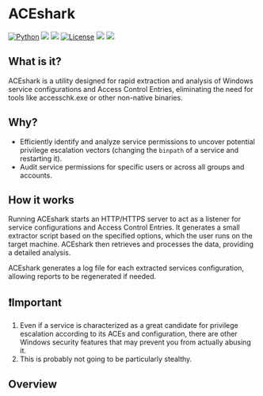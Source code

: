 # ACEshark
[![Python](https://img.shields.io/badge/Python-%E2%89%A5%203.12-yellow.svg)](https://www.python.org/) 
<img src="https://img.shields.io/badge/PowerShell-%E2%89%A5%20v3.0-blue">
<img src="https://img.shields.io/badge/Developed%20on-kali%20linux-blueviolet">
[![License](https://img.shields.io/badge/License-BSD-red.svg)](https://github.com/t3l3machus/ACEshark/blob/main/LICENSE)
<img src="https://img.shields.io/badge/Maintained%3F-Yes-96c40f">
<img src="https://img.shields.io/badge/Experimental-ff0000">

## What is it?
ACEshark is a utility designed for rapid extraction and analysis of Windows service configurations and Access Control Entries, eliminating the need for tools like accesschk.exe or other non-native binaries.

## Why?
- Efficiently identify and analyze service permissions to uncover potential privilege escalation vectors (changing the `binpath` of a service and restarting it).  
- Audit service permissions for specific users or across all groups and accounts.

## How it works
Running ACEshark starts an HTTP/HTTPS server to act as a listener for service configurations and Access Control Entries. It generates a small extractor script based on the specified options, which the user runs on the target machine. ACEshark then retrieves and processes the data, providing a detailed analysis.

ACEshark generates a log file for each extracted services configuration, allowing reports to be regenerated if needed.

## ❗Important
1. Even if a service is characterized as a great candidate for privilege escalation according to its ACEs and configuration, there are other Windows security features that may prevent you from actually abusing it.
2. This is probably not going to be particularly stealthy.

## Overview
